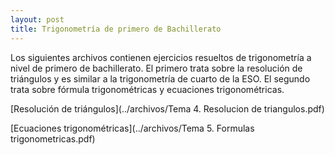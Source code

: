 ```yaml
---
layout: post
title: Trigonometría de primero de Bachillerato
---
```

Los siguientes archivos contienen ejercicios resueltos de trigonometría a nivel de primero de bachillerato. El primero trata sobre la resolución de triángulos y es similar a la trigonometría de cuarto de la ESO. El segundo trata sobre fórmula trigonométricas y ecuaciones trigonométricas.

[Resolución de triángulos](../archivos/Tema 4. Resolucion de triangulos.pdf)

[Ecuaciones trigonométricas](../archivos/Tema 5. Formulas trigonometricas.pdf)
